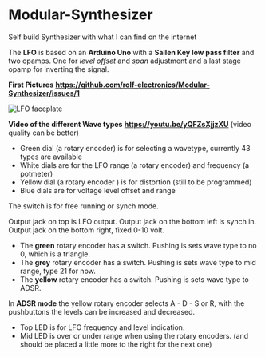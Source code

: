 # Modular-Synthesizer
Self build Synthesizer with what I can find on the internet

The **LFO** is based on an **Arduino Uno** with a **Sallen Key low pass filter** and two opamps. One for *level offset* and *span* adjustment and a last stage opamp for inverting the signal.

**First Pictures** **https://github.com/rolf-electronics/Modular-Synthesizer/issues/1**

![LFO faceplate](https://user-images.githubusercontent.com/64435848/89296541-c47eba00-d662-11ea-9461-e2585dc7a448.JPG)


**Video of the different Wave types** **https://youtu.be/yQFZsXjjzXU**
(video quality can be better)

* Green dial   (a rotary encoder) is for selecting a wavetype, currently 43 types are available
* White dials  are for the LFO range (a rotary encoder) and frequency (a potmeter)
* Yellow dial  (a rotary encoder ) is for distortion (still to be programmed)
* Blue dials   are for voltage level offset and range

The switch is for free running or synch mode.

Output jack on top is LFO output. 
Output jack on the bottom left is synch in. 
Output jack on the bottom right, fixed 0-10 volt.

* The **green**  rotary encoder has a switch. Pushing is sets wave type to no 0, which is a triangle.
* The **grey**   rotary encoder has a switch. Pushing is sets wave type to mid range, type 21 for now.
* The **yellow** rotary encoder has a switch. Pushing is sets wave type to ADSR.

In **ADSR mode** the yellow rotary encoder selects A - D - S or R, with the pushbuttons the levels can be increased and decreased.

* Top LED is for LFO frequency and level indication.
* Mid LED is over or under range when using the rotary encoders. (and should be placed a little more to the right for the next one)
